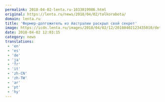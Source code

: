 ```yaml
---
permalink: 2018-04-02-lenta.ru-1033019986.html
original: https://lenta.ru/news/2018/04/02/tolkorabota/
domain: lenta.ru
title: 'Фермер-долгожитель из Австралии раскрыл свой секрет'
image: https://icdn.lenta.ru/images/2018/04/02/12/20180402123435010/detail_e01b8d7994238f6e72d362bf5d4d3c27.jpg
date: 2018-04-02 12:03:15
category: news
translations: 
 - 'en'
 - 'es'
 - 'de'
 - 'ja'
 - 'fr'
 - 'it'
 - 'zh-CN'
 - 'zh-TW'
 - 'ar'
 - 'pt'
 - 'hy'
---
```


